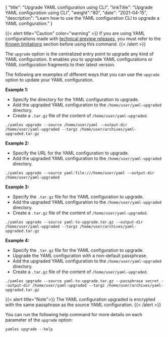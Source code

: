 {
"title": "Upgrade YAML configuration using CLI",
"linkTitle": "Upgrade YAML configuration using CLI",
"weight":"80",
"date": "2021-04-15",
"description": "Learn how to use the YAML configuration CLI to upgrade a YAML configuration."
}

{{< alert title="Caution" color="warning" >}}
If you are using YAML configurations made with [technical preview releases](/docs/apim_relnotes/20210130_apimgr_relnotes/#yaml-configuration-store-technical-preview-capability), you must refer to the [Known limitations](/docs/apim_yamles/apim_yamles_references/yamles_known_limitations) section before using this command. {{< /alert >}}

The `upgrade` option is the centralized entry point to upgrade any kind of YAML configuration. It enables you to upgrade YAML configurations or YAML configuration fragments to their latest version.

The following are examples of different ways that you can use the `upgrade` option to update your YAML configuration.

**Example 1:**

* Specify the directory for the YAML configuration to upgrade.
* Add the upgraded YAML configuration to the `/home/user/yaml-upgraded` directory.
* Create a `.tar.gz` file of the content of `/home/user/yaml-upgraded`.

```
./yamles upgrade --source /home/user/yaml --output-dir /home/user/yaml-upgraded --targz /home/user/archives/yaml-upgraded.tar.gz
```

**Example 2:**

* Specify the URL for the YAML configuration to upgrade.
* Add the upgraded YAML configuration to the `/home/user/yaml-upgraded` directory.

```
./yamles upgrade --source yaml:file:///home/user/yaml --output-dir /home/user/yaml-upgraded
```

**Example 3:**

* Specify the `.tar.gz` file for the YAML configuration to upgrade.
* Add the upgraded YAML configuration to the `/home/user/yaml-upgraded` directory.
* Create a `.tar.gz` file of the content of `/home/user/yaml-upgraded`.

```
./yamles upgrade --source yaml-to-upgrade.tar.gz --output-dir /home/user/yaml-upgraded --targz /home/user/archives/yaml-upgraded.tar.gz
```

**Example 4:**

* Specify the `.tar.gz` file for the YAML configuration to upgrade.
* Upgrade the YAML configuration with a non-default passphrase.
* Add the upgraded YAML configuration to the `/home/user/yaml-upgraded` directory.
* Create a `.tar.gz` file of the content of `/home/user/yaml-upgraded`.

```
./yamles upgrade --source yaml-to-upgrade.tar.gz --passphrase secret --output-dir /home/user/yaml-upgraded --targz /home/user/archives/yaml-upgraded.tar.gz
```

{{< alert title="Note">}}
The YAML configuration upgraded is encrypted with the same passphrase as the source YAML configuration.
{{< /alert >}}

You can run the following help command for more details on each parameter of the `upgrade` option:

```
yamles upgrade --help
```
